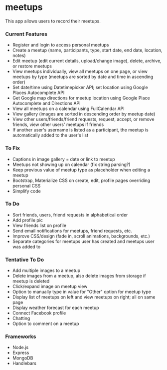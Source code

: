 # meetups

This app allows users to record their meetups. 

### Current Features
* Register and login to access personal meetups
* Create a meetup (name, participants, type, start date, end date, location, notes)
* Edit meetup (edit current details, upload/change image), delete, archive, or restore meetups
* View meetups individually, view all meetups on one page, or view meetups by type (meetups are sorted by date and time in ascending order)
* Set date/time using Datetimepicker API; set location using Google Places Autocomplete API
* Get Google map directions for meetup location using Google Place Autocomplete and Directions API
* View all meetups on a calendar using FullCalendar API
* View gallery (images are sorted in descending order by meetup date) 
* View other users/friends/friend requests, request, accept, or remove friends, view other users' meetups if friends
* If another user's username is listed as a participant, the meetup is automatically added to the user's list

### To Fix 
* Captions in image gallery = date or link to meetup
* Meetups not showing up on calendar (fix string parsing?)
* Keep previous value of meetup type as placeholder when editing a meetup
* Bootstrap, Materialize CSS on create, edit, profile pages overriding personal CSS
* Simplify code 

### To Do
* Sort friends, users, friend requests in alphabetical order
* Add profile pic
* View friends list on profile
* Send email notifications for meetups, friend requests, etc.
* Improve CSS/design (fade in, scroll animations, backgrounds, etc.)
* Separate categories for meetups user has created and meetups user was added to

### Tentative To Do
* Add multiple images to a meetup
* Delete images from a meetup, also delete images from storage if meetup is deleted
* Click/expand image on meetup view
* Option to manually type in value for "Other" option for meetup type 
* Display list of meetups on left and view meetups on right; all on same page 
* Display weather forecast for each meetup
* Connect Facebook profile
* Chatting
* Option to comment on a meetup

### Frameworks
* Node.js
* Express
* MongoDB
* Handlebars
